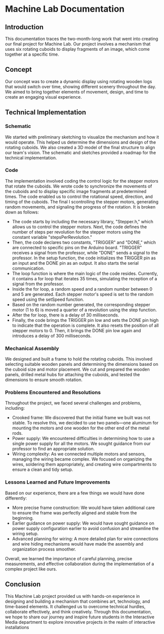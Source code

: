 # Machine Lab Documentation

## Introduction
This documentation traces the two-month-long work that went into creating our final project for Machine Lab. Our project involves a mechanism that uses six rotating cuboids to display fragments of an image, which come together at a specific time.

## Concept
Our concept was to create a dynamic display using rotating wooden logs that would switch over time, showing different scenery throughout the day. We aimed to bring together elements of movement, design, and time to create an engaging visual experience.

## Technical Implementation
### Schematic
We started with preliminary sketching to visualize the mechanism and how it would operate. This helped us determine the dimensions and design of the rotating cuboids. We also created a 3D model of the final structure to align our team's vision. The schematic and sketches provided a roadmap for the technical implementation.

### Code
The implementation involved coding the control logic for the stepper motors that rotate the cuboids. We wrote code to synchronize the movements of the cuboids and to display specific image fragments at predetermined times. The code enabled us to control the rotational speed, direction, and timing of the cuboids.
The final I scontrolling the stepper motors, generating random movements, and signaling the progress of the rotation. It is broken down as follows:
- The code starts by including the necessary library, "Stepper.h," which allows us to control the stepper motors.
Next, the code defines the number of steps per revolution for the stepper motors using the constant variable "stepsPerRevolution."
- Then, the code declares two constants, "TRIGGER" and "DONE," which are connected to specific pins on the Arduino board. "TRIGGER" receives a signal from the professor, while "DONE" sends a signal to the professor.
In the setup function, the code initializes the TRIGGER pin as an input and the DONE pin as an output. It also starts the serial communication.
- The loop function is where the main logic of the code resides. Currently, it contains a for loop that iterates 35 times, simulating the reception of a signal from the professor.
- Inside the for loop, a random speed and a random number between 0 and 5 are generated. Each stepper motor's speed is set to the random speed using the setSpeed function.
- Based on the random number generated, the corresponding stepper motor (1 to 6) is moved a quarter of a revolution using the step function.
- After the for loop, there is a delay of 30 milliseconds.
- Finally, the code brings the TRIGGER pin low and sets the DONE pin high to indicate that the operation is complete. It also resets the position of all stepper motors to 0. Then, it brings the DONE pin low again and introduces a delay of 300 milliseconds.

### Mechanical Assembly
We designed and built a frame to hold the rotating cuboids. This involved selecting suitable wooden panels and determining the dimensions based on the cuboid size and motor placement. We cut and prepared the wooden panels, drilled metal hubs for attaching the cuboids, and tested the dimensions to ensure smooth rotation.

### Problems Encountered and Resolutions
Throughout the project, we faced several challenges and problems, including:
- Crooked frame: We discovered that the initial frame we built was not stable. To resolve this, we decided to use two panels—one aluminum for mounting the motors and one wooden for the other end of the metal rods.
- Power supply: We encountered difficulties in determining how to use a single power supply for all the motors. We sought guidance from our professor to find an appropriate solution.
- Wiring complexity: As we connected multiple motors and sensors, managing the wiring became complex. We focused on organizing the wires, soldering them appropriately, and creating wire compartments to ensure a clean and tidy setup.

### Lessons Learned and Future Improvements
Based on our experience, there are a few things we would have done differently:
- More precise frame construction: We would have taken additional care to ensure the frame was perfectly aligned and stable from the beginning.
- Earlier guidance on power supply: We would have sought guidance on power supply configuration earlier to avoid confusion and streamline the wiring setup.
- Advanced planning for wiring: A more detailed plan for wire connections and wire hiding mechanisms would have made the assembly and organization process smoother.

Overall, we learned the importance of careful planning, precise measurements, and effective collaboration during the implementation of a complex project like ours.

## Conclusion
This Machine Lab project provided us with hands-on experience in designing and building a mechanism that combines art, technology, and time-based elements. It challenged us to overcome technical hurdles, collaborate effectively, and think creatively. Through this documentation, we hope to share our journey and inspire future students in the Interactive Media department to explore innovative projects in the realm of interactive installations
